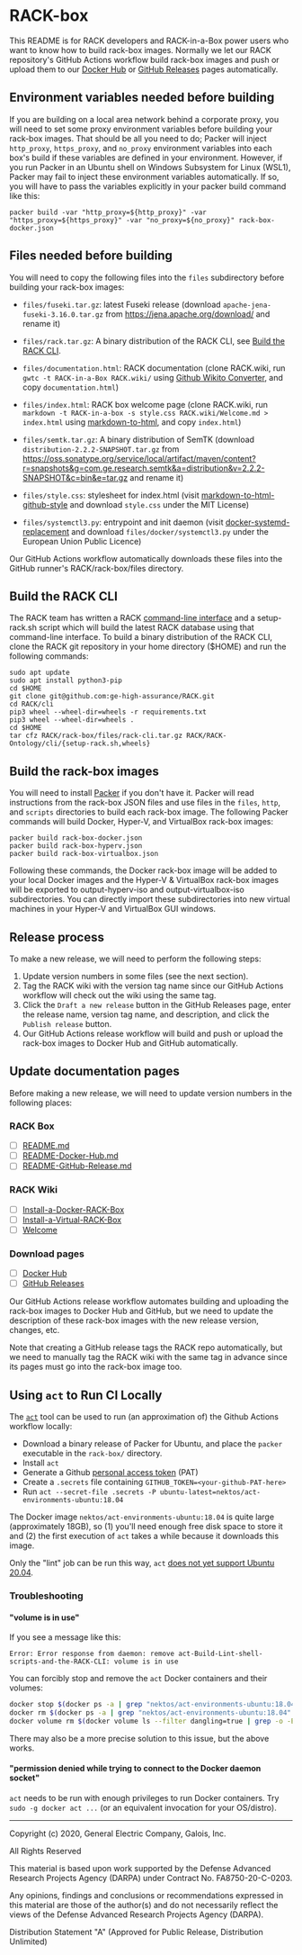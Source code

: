 # RACK-box

This README is for RACK developers and RACK-in-a-Box power users who
want to know how to build rack-box images.  Normally we let our RACK
repository's GitHub Actions workflow build rack-box images and push or
upload them to our [Docker
Hub](https://hub.docker.com/repository/docker/interran/rack-box) or
[GitHub Releases](https://github.com/ge-high-assurance/RACK/releases)
pages automatically.

## Environment variables needed before building

If you are building on a local area network behind a corporate proxy,
you will need to set some proxy environment variables before building
your rack-box images.  That should be all you need to do; Packer will
inject `http_proxy`, `https_proxy`, and `no_proxy` environment
variables into each box's build if these variables are defined in your
environment.  However, if you run Packer in an Ubuntu shell on Windows
Subsystem for Linux (WSL1), Packer may fail to inject these
environment variables automatically.  If so, you will have to pass the
variables explicitly in your packer build command like this:

`packer build -var "http_proxy=${http_proxy}" -var "https_proxy=${https_proxy}" -var "no_proxy=${no_proxy}" rack-box-docker.json`

## Files needed before building

You will need to copy the following files into the `files`
subdirectory before building your rack-box images:

- `files/fuseki.tar.gz`: latest Fuseki release (download
  `apache-jena-fuseki-3.16.0.tar.gz` from
  <https://jena.apache.org/download/> and rename it)

- `files/rack.tar.gz`: A binary distribution of the RACK CLI, see
  [Build the RACK CLI](#Build-the-RACK-CLI).

- `files/documentation.html`: RACK documentation (clone RACK.wiki, run
  `gwtc -t RACK-in-a-Box RACK.wiki/` using [Github Wikito
  Converter](https://github.com/yakivmospan/github-wikito-converter),
  and copy `documentation.html`)

- `files/index.html`: RACK box welcome page (clone RACK.wiki, run
  `markdown -t RACK-in-a-box -s style.css RACK.wiki/Welcome.md >
  index.html` using
  [markdown-to-html](https://github.com/cwjohan/markdown-to-html), and
  copy `index.html`)

- `files/semtk.tar.gz`: A binary distribution of SemTK (download
  `distribution-2.2.2-SNAPSHOT.tar.gz` from
  <https://oss.sonatype.org/service/local/artifact/maven/content?r=snapshots&g=com.ge.research.semtk&a=distribution&v=2.2.2-SNAPSHOT&c=bin&e=tar.gz>
  and rename it)

- `files/style.css`: stylesheet for index.html (visit
  [markdown-to-html-github-style](https://github.com/KrauseFx/markdown-to-html-github-style)
  and download `style.css` under the MIT License)

- `files/systemctl3.py`: entrypoint and init daemon (visit
  [docker-systemd-replacement](https://github.com/gdraheim/docker-systemctl-replacement)
  and download `files/docker/systemctl3.py` under the European Union
  Public Licence)

Our GitHub Actions workflow automatically downloads these files into
the GitHub runner's RACK/rack-box/files directory.

## Build the RACK CLI

The RACK team has written a RACK [command-line
interface](https://github.com/ge-high-assurance/RACK/tree/master/cli)
and a setup-rack.sh script which will build the latest RACK database
using that command-line interface.  To build a binary distribution of
the RACK CLI, clone the RACK git repository in your home directory
($HOME) and run the following commands:

<!--
Note for documentation authors: These instructions should be kept in sync with
the Github Actions workflows.
-->
```shell
sudo apt update
sudo apt install python3-pip
cd $HOME
git clone git@github.com:ge-high-assurance/RACK.git
cd RACK/cli
pip3 wheel --wheel-dir=wheels -r requirements.txt
pip3 wheel --wheel-dir=wheels .
cd $HOME
tar cfz RACK/rack-box/files/rack-cli.tar.gz RACK/RACK-Ontology/cli/{setup-rack.sh,wheels}
```

## Build the rack-box images

You will need to install [Packer](https://www.packer.io/) if you don't
have it.  Packer will read instructions from the rack-box JSON files
and use files in the `files`, `http`, and `scripts` directories to
build each rack-box image.  The following Packer commands will build
Docker, Hyper-V, and VirtualBox rack-box images:

```shell
packer build rack-box-docker.json
packer build rack-box-hyperv.json
packer build rack-box-virtualbox.json
```

Following these commands, the Docker rack-box image will be added to
your local Docker images and the Hyper-V & VirtualBox rack-box images
will be exported to output-hyperv-iso and output-virtualbox-iso
subdirectories.  You can directly import these subdirectories into new
virtual machines in your Hyper-V and VirtualBox GUI windows.

## Release process

To make a new release, we will need to perform the following steps:

1. Update version numbers in some files (see the next section).
2. Tag the RACK wiki with the version tag name since our GitHub
   Actions workflow will check out the wiki using the same tag.
3. Click the `Draft a new release` button in the GitHub Releases page,
   enter the release name, version tag name, and description, and
   click the `Publish release` button.
4. Our GitHub Actions release workflow will build and push or upload
   the rack-box images to Docker Hub and GitHub automatically.

## Update documentation pages

Before making a new release, we will need to update version numbers in
the following places:

### RACK Box

- [ ] [README.md](README.md)
- [ ] [README-Docker-Hub.md](README-Docker-Hub.md)
- [ ] [README-GitHub-Release.md](README-GitHub-Release.md)

### RACK Wiki

- [ ] [Install-a-Docker-RACK-Box](https://github.com/ge-high-assurance/RACK/wiki/Install-a-Docker-RACK-Box)
- [ ] [Install-a-Virtual-RACK-Box](https://github.com/ge-high-assurance/RACK/wiki/Install-a-Virtual-RACK-Box)
- [ ] [Welcome](https://github.com/ge-high-assurance/RACK/wiki/Welcome)

### Download pages

- [ ] [Docker Hub](https://hub.docker.com/repository/docker/interran/rack-box)
- [ ] [GitHub Releases](https://github.com/ge-high-assurance/RACK/releases)

Our GitHub Actions release workflow automates building and uploading
the rack-box images to Docker Hub and GitHub, but we need to update
the description of these rack-box images with the new release version,
changes, etc.

Note that creating a GitHub release tags the RACK repo automatically,
but we need to manually tag the RACK wiki with the same tag in advance
since its pages must go into the rack-box image too.

## Using `act` to Run CI Locally

The [`act`][act] tool can be used to run (an
approximation of) the Github Actions workflow locally:

- Download a binary release of Packer for Ubuntu, and place the `packer`
  executable in the `rack-box/` directory.
- Install `act`
- Generate a Github [personal access token][PAT] (PAT)
- Create a `.secrets` file containing `GITHUB_TOKEN=<your-github-PAT-here>`
- Run `act --secret-file .secrets -P ubuntu-latest=nektos/act-environments-ubuntu:18.04`

The Docker image `nektos/act-environments-ubuntu:18.04` is quite large
(approximately 18GB), so (1) you'll need enough free disk space to store it and
(2) the first execution of `act` takes a while because it downloads this image.

Only the "lint" job can be run this way, `act`
[does not yet support Ubuntu 20.04](https://github.com/nektos/act-environments/issues/4).

### Troubleshooting

#### "volume is in use"

If you see a message like this:
```
Error: Error response from daemon: remove act-Build-Lint-shell-scripts-and-the-RACK-CLI: volume is in use
```
You can forcibly stop and remove the `act` Docker containers and their volumes:
```bash
docker stop $(docker ps -a | grep "nektos/act-environments-ubuntu:18.04" | awk '{print $1}')
docker rm $(docker ps -a | grep "nektos/act-environments-ubuntu:18.04" | awk '{print $1}')
docker volume rm $(docker volume ls --filter dangling=true | grep -o -E "act-.+$")
```
There may also be a more precise solution to this issue, but the above works.

#### "permission denied while trying to connect to the Docker daemon socket"

`act` needs to be run with enough privileges to run Docker containers. Try
`sudo -g docker act ...` (or an equivalent invocation for your OS/distro).

[act]: (https://github.com/nektos/act)
[PAT]: https://docs.github.com/en/free-pro-team@latest/github/authenticating-to-github/creating-a-personal-access-token

---
Copyright (c) 2020, General Electric Company, Galois, Inc.

All Rights Reserved

This material is based upon work supported by the Defense Advanced Research Projects Agency (DARPA) under Contract No. FA8750-20-C-0203.

Any opinions, findings and conclusions or recommendations expressed in this material are those of the author(s) and do not necessarily reflect the views of the Defense Advanced Research Projects Agency (DARPA).

Distribution Statement "A" (Approved for Public Release, Distribution Unlimited)
